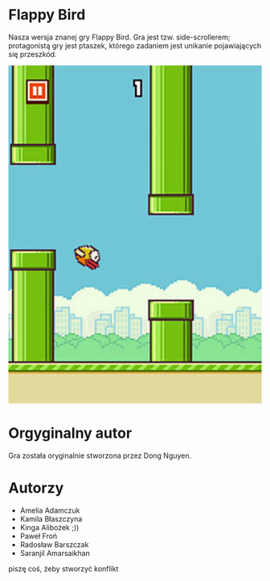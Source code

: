 # Flappy Bird
Nasza wersja znanej gry Flappy Bird. Gra jest tzw. side-scrollerem; protagonistą gry jest ptaszek, którego zadaniem jest unikanie pojawiających się przeszkód.

![flappy bird](flappy.jpg)

# Orgyginalny autor
Gra została oryginalnie stworzona przez Dong Nguyen.

# Autorzy
* Amelia Adamczuk
* Kamila Błaszczyna
* Kinga Alibożek ;))
* Paweł Froń
* Radosław Barszczak
* Saranjil Amarsaikhan

piszę coś, żeby stworzyć konflikt
